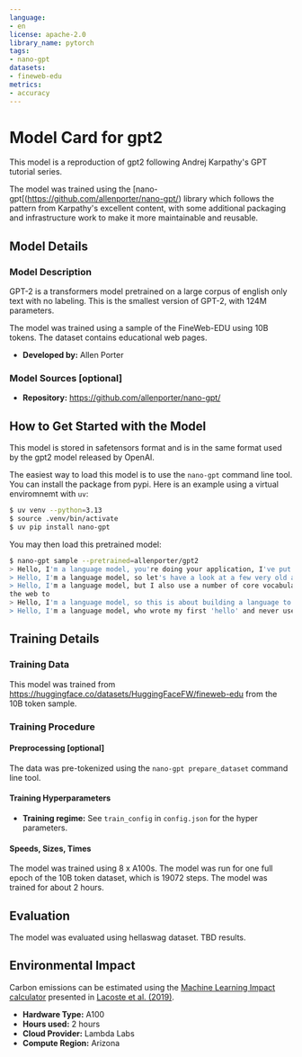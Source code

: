 ```yaml
---
language:
- en
license: apache-2.0
library_name: pytorch
tags:
- nano-gpt
datasets:
- fineweb-edu
metrics:
- accuracy
---
```

# Model Card for gpt2

<!-- Provide a quick summary of what the model is/does. -->

This model is a reproduction of gpt2 following Andrej Karpathy's GPT tutorial series.

The model was trained using the [nano-gpt[(https://github.com/allenporter/nano-gpt/) library
which follows the pattern from Karpathy's excellent content, with some additional
packaging and infrastructure work to make it more maintainable and reusable.

## Model Details

### Model Description

GPT-2 is a transformers model pretrained on a large corpus of english only text
with no labeling.  This is the smallest version of GPT-2, with 124M parameters.

The model was trained using a sample of the FineWeb-EDU using 10B tokens. The
dataset contains educational web pages.

- **Developed by:** Allen Porter

### Model Sources [optional]

<!-- Provide the basic links for the model. -->

- **Repository:** https://github.com/allenporter/nano-gpt/

## How to Get Started with the Model

This model is stored in safetensors format and is in the same format used by
the gpt2 model released by OpenAI.

The easiest way to load this model is to use the `nano-gpt` command line
tool. You can install the package from pypi. Here is an example using
a virtual enviromnemt with `uv`:

```bash
$ uv venv --python=3.13
$ source .venv/bin/activate
$ uv pip install nano-gpt
```

You may then load this pretrained model:

```bash
$ nano-gpt sample --pretrained=allenporter/gpt2
> Hello, I'm a language model, you're doing your application, I've put your main program and you want to model. Here are some things
> Hello, I'm a language model, so let's have a look at a few very old and popular dialects with some basic information about some of
> Hello, I'm a language model, but I also use a number of core vocabulary from the Python language and some data structures from
the web to
> Hello, I'm a language model, so this is about building a language to help my students to express themselves in all possible situations when they are in
> Hello, I'm a language model, who wrote my first 'hello' and never used it, but my first 'hello' can't be in
```

## Training Details

### Training Data

<!-- This should link to a Dataset Card, perhaps with a short stub of information on what the training data is all about as well as documentation related to data pre-processing or additional filtering. -->

This model was trained from https://huggingface.co/datasets/HuggingFaceFW/fineweb-edu
from the 10B token sample.

### Training Procedure

<!-- This relates heavily to the Technical Specifications. Content here should link to that section when it is relevant to the training procedure. -->

#### Preprocessing [optional]

The data was pre-tokenized using the `nano-gpt prepare_dataset` command
line tool. 

#### Training Hyperparameters

- **Training regime:** See `train_config` in `config.json` for the hyper parameters.

#### Speeds, Sizes, Times

The model was trained using 8 x A100s. The model was run for one full epoch of
the 10B token dataset, which is 19072 steps. The model was trained for about 2
hours.

<!-- This section provides information about throughput, start/end time, checkpoint size if relevant, etc. -->

## Evaluation

<!-- This section describes the evaluation protocols and provides the results. -->

The model was evaluated using hellaswag dataset. TBD results.

## Environmental Impact

<!-- Total emissions (in grams of CO2eq) and additional considerations, such as electricity usage, go here. Edit the suggested text below accordingly -->

Carbon emissions can be estimated using the [Machine Learning Impact calculator](https://mlco2.github.io/impact#compute) presented in [Lacoste et al. (2019)](https://arxiv.org/abs/1910.09700).

- **Hardware Type:** A100
- **Hours used:** 2 hours
- **Cloud Provider:** Lambda Labs
- **Compute Region:** Arizona
